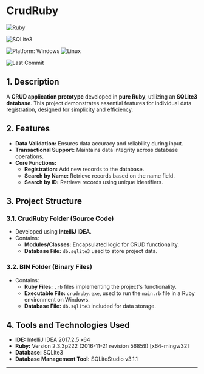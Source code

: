 # CrudRuby

![Ruby](https://img.shields.io/badge/Ruby-CC342D?logo=ruby&logoColor=white)

![SQLite3](https://img.shields.io/badge/SQLite3-003B57?logo=sqlite&logoColor=white&color=blue)

![Platform: Windows](https://img.shields.io/badge/Windows-0078D4?logo=windows&logoColor=white) ![Linux](https://img.shields.io/badge/Linux-black?logo=linux&logoColor=yellow) 

![Last Commit](https://img.shields.io/github/last-commit/ander1code/crud-ruby?color=yellow&logo=github) 

## 1. Description
A **CRUD application prototype** developed in **pure Ruby**, utilizing an **SQLite3 database**. This project demonstrates essential features for individual data registration, designed for simplicity and efficiency.

## 2. Features
- **Data Validation:** Ensures data accuracy and reliability during input.
- **Transactional Support:** Maintains data integrity across database operations.
- **Core Functions:**
  - **Registration:** Add new records to the database.
  - **Search by Name:** Retrieve records based on the name field.
  - **Search by ID:** Retrieve records using unique identifiers.

## 3. Project Structure

### 3.1. CrudRuby Folder (Source Code)
- Developed using **IntelliJ IDEA**.
- Contains:
  - **Modules/Classes:** Encapsulated logic for CRUD functionality.
  - **Database File:** `db.sqlite3` used to store project data.

### 3.2. BIN Folder (Binary Files)
- Contains:
  - **Ruby Files:** `.rb` files implementing the project's functionality.
  - **Executable File:** `crudruby.exe`, used to run the `main.rb` file in a Ruby environment on Windows.
  - **Database File:** `db.sqlite3` included for data storage.

## 4. Tools and Technologies Used
- **IDE:** IntelliJ IDEA 2017.2.5 x64
- **Ruby:** Version 2.3.3p222 (2016-11-21 revision 56859) [x64-mingw32]
- **Database:** SQLite3
- **Database Management Tool:** SQLiteStudio v3.1.1

---
